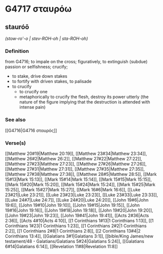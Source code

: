 # G4717 σταυρόω

## stauróō

_(stow-ro'-o | stev-ROH-oh | sta-ROH-oh)_

### Definition

from G4716; to impale on the cross; figuratively, to extinguish (subdue) passion or selfishness; crucify; 

- to stake, drive down stakes
- to fortify with driven stakes, to palisade
- to crucify
  - to crucify one
  - metaphorically to crucify the flesh, destroy its power utterly (the nature of the figure implying that the destruction is attended with intense pain)

### See also

[[G4716|G4716 σταυρός]]

### Verse(s)

[[Matthew 20#19|Matthew 20:19]], [[Matthew 23#34|Matthew 23:34]], [[Matthew 26#2|Matthew 26:2]], [[Matthew 27#22|Matthew 27:22]], [[Matthew 27#23|Matthew 27:23]], [[Matthew 27#26|Matthew 27:26]], [[Matthew 27#31|Matthew 27:31]], [[Matthew 27#35|Matthew 27:35]], [[Matthew 27#38|Matthew 27:38]], [[Matthew 28#5|Matthew 28:5]], [[Mark 15#13|Mark 15:13]], [[Mark 15#14|Mark 15:14]], [[Mark 15#15|Mark 15:15]], [[Mark 15#20|Mark 15:20]], [[Mark 15#24|Mark 15:24]], [[Mark 15#25|Mark 15:25]], [[Mark 15#27|Mark 15:27]], [[Mark 16#6|Mark 16:6]], [[Luke 23#21|Luke 23:21]], [[Luke 23#23|Luke 23:23]], [[Luke 23#33|Luke 23:33]], [[Luke 24#7|Luke 24:7]], [[Luke 24#20|Luke 24:20]], [[John 19#6|John 19:6]], [[John 19#10|John 19:10]], [[John 19#15|John 19:15]], [[John 19#16|John 19:16]], [[John 19#18|John 19:18]], [[John 19#20|John 19:20]], [[John 19#23|John 19:23]], [[John 19#41|John 19:41]], [[Acts 2#36|Acts 2:36]], [[Acts 4#10|Acts 4:10]], [[1 Corinthians 1#13|1 Corinthians 1:13]], [[1 Corinthians 1#23|1 Corinthians 1:23]], [[1 Corinthians 2#2|1 Corinthians 2:2]], [[1 Corinthians 2#8|1 Corinthians 2:8]], [[2 Corinthians 13#4|2 Corinthians 13:4]], [[Galatians 3#1|Galatians 3:1]], [[bible/King James/new testament/48 - Galatians/Galatians 5#24|Galatians 5:24]], [[Galatians 6#14|Galatians 6:14]], [[Revelation 11#8|Revelation 11:8]]